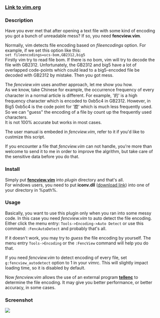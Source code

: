 ### [Link to vim.org](http://www.vim.org/scripts/script.php?script_id=1708)


### Description
Have you ever met that after opening a text file with some kind of encoding you got a bunch of unreadable mess? 
If so, you need **fencview.vim**.

Normally, vim detects file encoding based on *fileencodings* option. For example, if we set this option like this:  
`set fileencodings=ucs-bom,GB2312,big5`  
Firstly vim try to read file bom. If there is no bom, vim will try to decode the file with GB2312. Unfortunately, the GB2312 and big5 have a lot of overlapped code-points which could lead to a big5-encoded file be decoded with GB2312 by mistake. Then you got mess. 

The *fencview.vim* uses another approach, let me show you how.  
As we know, take Chinese for example, the occurrence frequency of every character in a normal article is different. For example, '的' is a high frequency character which is encoded to 0xb5c4 in GB2312. However, in Big5 0xb5c4 is the code point for '腔' which is much less frequently used. So we can "guess" the encoding of a file by count up the frequently used characters.  
It is not 100% accurate but works in most cases. 

The user manual is embeded in *fencview.vim*, refer to it if you'd like to custmize this script.

If you encounter a file that *fencview.vim* can not handle, you're more than welcome to send it to me in order to improve the algrithm, but take care of the sensitive data before you do that.

### Install
Simply put **[fencview.vim](https://github.com/mbbill/fencview/blob/master/plugin/fencview.vim)** into *plugin* directory and that's all.  
For windows users, you need to put **iconv.dll** ([download link](https://sites.google.com/site/mbbill/iconv.dll)) into one of your directory in %path%.

### Usage
Basically, you want to use this plugin only when you ran into some messy code. In this case you need *fencview.vim* to auto detect the file encoding. Either click the menu entry: `Tools->Encoding->Auto Detect` or use this command: `:FencAutoDetect` and probably that's all.

If it doesn't work, you may try to *guess* the file encoding by yourself. The menu entry `Tools->Encoding` or the `:FencView` command will help you do that.

If you need *fencview.vim* to detect encoding of every file, set `g:fencview_autodetect` option to 1 in your vimrc. This will slightly impact loading time, so it is disabled by default.

Now *fencview.vim* allows the use of an external program **[tellenc](https://github.com/adah1972/tellenc)** to determine the file encoding. It may give you better performance, or better accuracy, in some cases.

### Screenshot
![](https://sites.google.com/site/mbbill/fencview.png)
